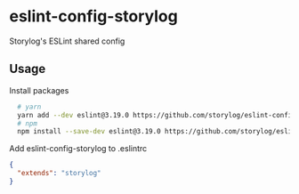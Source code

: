 # eslint-config-storylog

Storylog's ESLint shared config

## Usage

Install packages

```sh
  # yarn
  yarn add --dev eslint@3.19.0 https://github.com/storylog/eslint-config-storylog.git
  # npm
  npm install --save-dev eslint@3.19.0 https://github.com/storylog/eslint-config-storylog.git
```

Add eslint-config-storylog to .eslintrc

```json
{
  "extends": "storylog"
}
```
